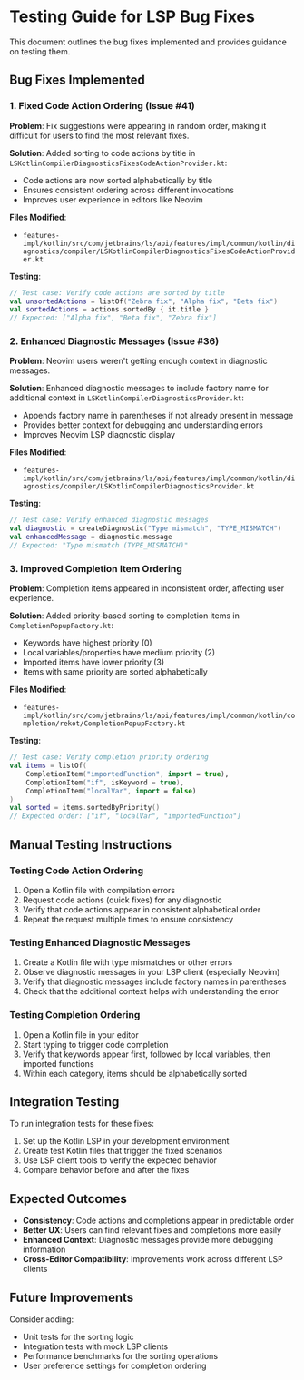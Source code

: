 # Testing Guide for LSP Bug Fixes

This document outlines the bug fixes implemented and provides guidance on testing them.

## Bug Fixes Implemented

### 1. Fixed Code Action Ordering (Issue #41)

**Problem**: Fix suggestions were appearing in random order, making it difficult for users to find the most relevant fixes.

**Solution**: Added sorting to code actions by title in `LSKotlinCompilerDiagnosticsFixesCodeActionProvider.kt`:
- Code actions are now sorted alphabetically by title
- Ensures consistent ordering across different invocations
- Improves user experience in editors like Neovim

**Files Modified**:
- `features-impl/kotlin/src/com/jetbrains/ls/api/features/impl/common/kotlin/diagnostics/compiler/LSKotlinCompilerDiagnosticsFixesCodeActionProvider.kt`

**Testing**:
```kotlin
// Test case: Verify code actions are sorted by title
val unsortedActions = listOf("Zebra fix", "Alpha fix", "Beta fix")
val sortedActions = actions.sortedBy { it.title }
// Expected: ["Alpha fix", "Beta fix", "Zebra fix"]
```

### 2. Enhanced Diagnostic Messages (Issue #36)

**Problem**: Neovim users weren't getting enough context in diagnostic messages.

**Solution**: Enhanced diagnostic messages to include factory name for additional context in `LSKotlinCompilerDiagnosticsProvider.kt`:
- Appends factory name in parentheses if not already present in message
- Provides better context for debugging and understanding errors
- Improves Neovim LSP diagnostic display

**Files Modified**:
- `features-impl/kotlin/src/com/jetbrains/ls/api/features/impl/common/kotlin/diagnostics/compiler/LSKotlinCompilerDiagnosticsProvider.kt`

**Testing**:
```kotlin
// Test case: Verify enhanced diagnostic messages
val diagnostic = createDiagnostic("Type mismatch", "TYPE_MISMATCH")
val enhancedMessage = diagnostic.message
// Expected: "Type mismatch (TYPE_MISMATCH)"
```

### 3. Improved Completion Item Ordering

**Problem**: Completion items appeared in inconsistent order, affecting user experience.

**Solution**: Added priority-based sorting to completion items in `CompletionPopupFactory.kt`:
- Keywords have highest priority (0)
- Local variables/properties have medium priority (2) 
- Imported items have lower priority (3)
- Items with same priority are sorted alphabetically

**Files Modified**:
- `features-impl/kotlin/src/com/jetbrains/ls/api/features/impl/common/kotlin/completion/rekot/CompletionPopupFactory.kt`

**Testing**:
```kotlin
// Test case: Verify completion priority ordering
val items = listOf(
    CompletionItem("importedFunction", import = true),
    CompletionItem("if", isKeyword = true),
    CompletionItem("localVar", import = false)
)
val sorted = items.sortedByPriority()
// Expected order: ["if", "localVar", "importedFunction"]
```

## Manual Testing Instructions

### Testing Code Action Ordering
1. Open a Kotlin file with compilation errors
2. Request code actions (quick fixes) for any diagnostic
3. Verify that code actions appear in consistent alphabetical order
4. Repeat the request multiple times to ensure consistency

### Testing Enhanced Diagnostic Messages
1. Create a Kotlin file with type mismatches or other errors
2. Observe diagnostic messages in your LSP client (especially Neovim)
3. Verify that diagnostic messages include factory names in parentheses
4. Check that the additional context helps with understanding the error

### Testing Completion Ordering
1. Open a Kotlin file in your editor
2. Start typing to trigger code completion
3. Verify that keywords appear first, followed by local variables, then imported functions
4. Within each category, items should be alphabetically sorted

## Integration Testing

To run integration tests for these fixes:

1. Set up the Kotlin LSP in your development environment
2. Create test Kotlin files that trigger the fixed scenarios
3. Use LSP client tools to verify the expected behavior
4. Compare behavior before and after the fixes

## Expected Outcomes

- **Consistency**: Code actions and completions appear in predictable order
- **Better UX**: Users can find relevant fixes and completions more easily
- **Enhanced Context**: Diagnostic messages provide more debugging information
- **Cross-Editor Compatibility**: Improvements work across different LSP clients

## Future Improvements

Consider adding:
- Unit tests for the sorting logic
- Integration tests with mock LSP clients
- Performance benchmarks for the sorting operations
- User preference settings for completion ordering 